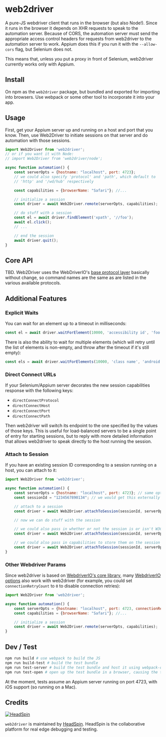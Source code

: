 # web2driver

A pure-JS webdriver client that runs in the browser (but also Node!). Since it runs in the browser it depends on XHR requests to speak to the automation server. Because of CORS, the automation server must send the appropriate access control headers for requests from web2driver to the automation server to work. Appium does this if you run it with the `--allow-cors` flag, but Selenium does not.

This means that, unless you put a proxy in front of Selenium, web2driver currently works only with Appium.

## Install

On npm as the `web2driver` package, but bundled and exported for importing into browsers. Use webpack or some other tool to incorporate it into your app.

## Usage

First, get your Appium server up and running on a host and port that you know. Then, use Web2Driver to initiate sessions on that server and do automation with those sessions.

```js
import Web2Driver from 'web2driver';
// or if you want it with Node:
// import Web2Driver from 'web2driver/node';

async function automation() {
    const serverOpts = {hostname: "localhost", port: 4723};
    // we could also specify 'protocol' and 'path', which default to
    // 'http' and '/wd/hub' respectively

    const capabilities = {browserName: "Safari"}; //...

    // initialize a session
    const driver = await Web2Driver.remote(serverOpts, capabilities);

    // do stuff with a session
    const el = await driver.findElement('xpath', '//foo');
    await el.click();
    // ...

    // end the session
    await driver.quit();
}
```

## Core API

TBD. Web2Driver uses the WebDriverIO's [base protocol layer](https://github.com/webdriverio/webdriverio/tree/master/packages/wdio-protocols/protocols) basically without change, so command names are the same as are listed in the various available protocols.

## Additional Features

### Explicit Waits

You can wait for an element up to a timeout in milliseconds:

```js
const el = await driver.waitForElement(10000, 'accessibility id', 'foo');
```

There is also the ability to wait for multiple elements (which will retry until the list of elements is non-empty, and throw after the timeout if it's still empty):

```js
const els = await driver.waitForElements(10000, 'class name', 'android.widget.EditText');
```

### Direct Connect URLs

If your Selenium/Appium server decorates the new session capabilities response with the following keys:

* `directConnectProtocol`
* `directConnectHost`
* `directConnectPort`
* `directConnectPath`

Then web2driver will switch its endpoint to the one specified by the values of those keys. This is useful for load-balanced servers to be a single point of entry for starting sessions, but to reply with more detailed information that allows web2driver to speak directly to the host running the session.

### Attach to Session

If you have an existing session ID corresponding to a session running on a host, you can attach to it:

```js
import Web2Driver from 'web2driver';

async function automation() {
    const serverOpts = {hostname: "localhost", port: 4723}; // same opts as in the basic example
    const sessionId = "1234567890134"; // we would get this externally somehow

    // attach to a session
    const driver = await Web2Driver.attachToSession(sessionId, serverOpts);

    // now we can do stuff with the session

    // we could also pass in whether or not the session is or isn't W3C (default is true):
    const driver = await Web2Driver.attachToSession(sessionId, serverOpts, false);

    // we could also pass in capabilities to store them on the session
    const driver = await Web2Driver.attachToSession(sessionId, serverOpts, false, {browserName: 'foo'});
}
```

### Other Webdriver Params

Since web2driver is based on [WebdriverIO's core library](https://github.com/webdriverio/webdriverio/tree/master/packages/webdriver), many [WebdriverIO options](https://webdriver.io/docs/options.html) also work with web2driver (for example, you could set `connectionRetryCount` to `0` to disable connection retries):

```js
import Web2Driver from 'web2driver';

async function automation() {
    const serverOpts = {hostname: "localhost", port: 4723, connectionRetryCount: 0};
    const capabilities = {browserName: "Safari"}; //...

    // initialize a session
    const driver = await Web2Driver.remote(serverOpts, capabilities);
}
```

## Dev / Test

```bash
npm run build # use webpack to build the JS
npm run build-test # build the test bundle
npm run test-server # build the test bundle and host it using webpack-dev-server
npm run test-open # open up the test bundle in a browser, causing the tests to launch
```

At the moment, tests assume an Appium server running on port 4723, with iOS support (so running on a Mac).

## Credits

[![][headspin-wordmark]](https://www.headspin.io/)

`web2driver` is maintained by [HeadSpin](https://www.headspin.io/). HeadSpin is the collaborative platform for real edge debugging and testing.


[headspin-wordmark]: docs/images/headspin-wordmark.png "HeadSpin"
